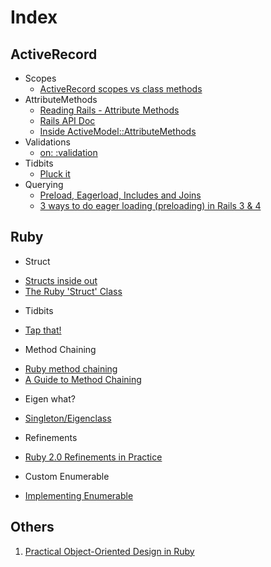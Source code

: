 # Index

## ActiveRecord

 - Scopes
    * [ActiveRecord scopes vs class methods](http://blog.plataformatec.com.br/2013/02/active-record-scopes-vs-class-methods/)
 - AttributeMethods
    * [Reading Rails - Attribute Methods](http://www.monkeyandcrow.com/blog/reading_rails_attribute_methods/)
    * [Rails API Doc](http://api.rubyonrails.org/classes/ActiveModel/AttributeMethods.html)
    * [Inside ActiveModel::AttributeMethods](https://github.com/oscardelben/words-about-code/blob/master/2012/04/rails-internals-inside-attribute-methods.md#rails-internals-inside-active-model-attribute-methods)
 - Validations
    * [on: :validation](http://blog.arkency.com/2014/04/mastering-rails-validations-contexts/)	 
 - Tidbits
    * [Pluck it](http://meltingice.net/2013/06/11/pluck-multiple-columns-rails/)
 - Querying
    * [Preload, Eagerload, Includes and Joins](http://blog.bigbinary.com/2013/07/01/preload-vs-eager-load-vs-joins-vs-includes.html)
    * [3 ways to do eager loading (preloading) in Rails 3 & 4](http://blog.arkency.com/2013/12/rails4-preloading/)

## Ruby 

 - Struct
  * [Structs inside out](http://blog.rubybestpractices.com/posts/rklemme/017-Struct.html)
  * [The Ruby 'Struct' Class](http://stephaniehoh.github.io/blog/2013/12/28/the-ruby-struct-class/) 
 - Tidbits
  * [Tap that!](http://seejohncode.com/2012/01/02/ruby-tap-that/)
 - Method Chaining
  * [Ruby method chaining](http://tjackiw.tumblr.com/post/23155838377/interview-challenge-ruby-method-chaining)
  * [A Guide to Method Chaining](http://www.sitepoint.com/a-guide-to-method-chaining/)
 - Eigen what?
  * [Singleton/Eigenclass](http://madebydna.com/all/code/2011/06/24/eigenclasses-demystified.html)
 - Refinements
  * [Ruby 2.0 Refinements in Practice](http://yehudakatz.com/2010/11/30/ruby-2-0-refinements-in-practice/)
 - Custom Enumerable 
  * [Implementing Enumerable](http://mauricio.github.io/2015/01/12/implementing-enumerable-in-ruby.html)
  
  

## Others
1. [Practical Object-Oriented Design in Ruby](https://github.com/skmetz/poodr)
